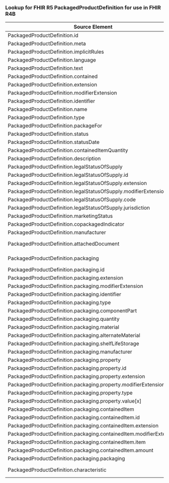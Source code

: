 ### Lookup for FHIR R5 PackagedProductDefinition for use in FHIR R4B

| Source Element | Usage | Target |
| -------------- | ----- | ------ |
| PackagedProductDefinition.id | UseElementRenamed | PackagedProductDefinition.id |
| PackagedProductDefinition.meta | UseElementRenamed | PackagedProductDefinition.meta |
| PackagedProductDefinition.implicitRules | UseElementRenamed | PackagedProductDefinition.implicitRules |
| PackagedProductDefinition.language | UseElementRenamed | PackagedProductDefinition.language |
| PackagedProductDefinition.text | UseElementRenamed | PackagedProductDefinition.text |
| PackagedProductDefinition.contained | UseElementRenamed | PackagedProductDefinition.contained |
| PackagedProductDefinition.extension | UseElementRenamed | PackagedProductDefinition.extension |
| PackagedProductDefinition.modifierExtension | UseElementRenamed | PackagedProductDefinition.modifierExtension |
| PackagedProductDefinition.identifier | UseElementRenamed | PackagedProductDefinition.identifier |
| PackagedProductDefinition.name | UseElementRenamed | PackagedProductDefinition.name |
| PackagedProductDefinition.type | UseElementRenamed | PackagedProductDefinition.type |
| PackagedProductDefinition.packageFor | UseElementRenamed | PackagedProductDefinition.packageFor |
| PackagedProductDefinition.status | UseElementRenamed | PackagedProductDefinition.status |
| PackagedProductDefinition.statusDate | UseElementRenamed | PackagedProductDefinition.statusDate |
| PackagedProductDefinition.containedItemQuantity | UseElementRenamed | PackagedProductDefinition.containedItemQuantity |
| PackagedProductDefinition.description | UseElementRenamed | PackagedProductDefinition.description |
| PackagedProductDefinition.legalStatusOfSupply | UseElementRenamed | PackagedProductDefinition.legalStatusOfSupply |
| PackagedProductDefinition.legalStatusOfSupply.id | UseElementRenamed | PackagedProductDefinition.legalStatusOfSupply.id |
| PackagedProductDefinition.legalStatusOfSupply.extension | UseElementRenamed | PackagedProductDefinition.legalStatusOfSupply.extension |
| PackagedProductDefinition.legalStatusOfSupply.modifierExtension | UseElementRenamed | PackagedProductDefinition.legalStatusOfSupply.modifierExtension |
| PackagedProductDefinition.legalStatusOfSupply.code | UseElementRenamed | PackagedProductDefinition.legalStatusOfSupply.code |
| PackagedProductDefinition.legalStatusOfSupply.jurisdiction | UseElementRenamed | PackagedProductDefinition.legalStatusOfSupply.jurisdiction |
| PackagedProductDefinition.marketingStatus | UseElementRenamed | PackagedProductDefinition.marketingStatus |
| PackagedProductDefinition.copackagedIndicator | UseElementRenamed | PackagedProductDefinition.copackagedIndicator |
| PackagedProductDefinition.manufacturer | UseElementRenamed | PackagedProductDefinition.manufacturer |
| PackagedProductDefinition.attachedDocument | UseExtension | http://hl7.org/fhir/5.0/StructureDefinition/extension-PackagedProductDefinition.attachedDocument |
| PackagedProductDefinition.packaging | UseExtension | http://hl7.org/fhir/5.0/StructureDefinition/extension-PackagedProductDefinition.packaging |
| PackagedProductDefinition.packaging.id | UseExtensionFromAncestor | - |
| PackagedProductDefinition.packaging.extension | UseExtensionFromAncestor | - |
| PackagedProductDefinition.packaging.modifierExtension | UseExtensionFromAncestor | - |
| PackagedProductDefinition.packaging.identifier | UseExtensionFromAncestor | - |
| PackagedProductDefinition.packaging.type | UseExtensionFromAncestor | - |
| PackagedProductDefinition.packaging.componentPart | UseExtensionFromAncestor | - |
| PackagedProductDefinition.packaging.quantity | UseExtensionFromAncestor | - |
| PackagedProductDefinition.packaging.material | UseExtensionFromAncestor | - |
| PackagedProductDefinition.packaging.alternateMaterial | UseExtensionFromAncestor | - |
| PackagedProductDefinition.packaging.shelfLifeStorage | UseExtensionFromAncestor | - |
| PackagedProductDefinition.packaging.manufacturer | UseExtensionFromAncestor | - |
| PackagedProductDefinition.packaging.property | UseExtensionFromAncestor | - |
| PackagedProductDefinition.packaging.property.id | UseExtensionFromAncestor | - |
| PackagedProductDefinition.packaging.property.extension | UseExtensionFromAncestor | - |
| PackagedProductDefinition.packaging.property.modifierExtension | UseExtensionFromAncestor | - |
| PackagedProductDefinition.packaging.property.type | UseExtensionFromAncestor | - |
| PackagedProductDefinition.packaging.property.value[x] | UseExtensionFromAncestor | - |
| PackagedProductDefinition.packaging.containedItem | UseExtensionFromAncestor | - |
| PackagedProductDefinition.packaging.containedItem.id | UseExtensionFromAncestor | - |
| PackagedProductDefinition.packaging.containedItem.extension | UseExtensionFromAncestor | - |
| PackagedProductDefinition.packaging.containedItem.modifierExtension | UseExtensionFromAncestor | - |
| PackagedProductDefinition.packaging.containedItem.item | UseExtensionFromAncestor | - |
| PackagedProductDefinition.packaging.containedItem.amount | UseExtensionFromAncestor | - |
| PackagedProductDefinition.packaging.packaging | UseExtensionFromAncestor | - |
| PackagedProductDefinition.characteristic | UseExtension | http://hl7.org/fhir/5.0/StructureDefinition/extension-PackagedProductDefinition.characteristic |
